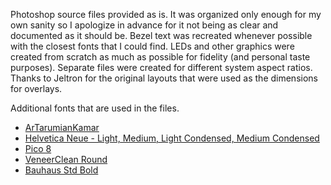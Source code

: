 Photoshop source files provided as is. It was organized only enough for my own sanity so I apologize in advance for it not being as clear and documented as it should be. Bezel text was recreated whenever possible with the closest fonts that I could find. LEDs and other graphics were created from scratch as much as possible for fidelity (and personal taste purposes). Separate files were created for different system aspect ratios. Thanks to Jeltron for the original layouts that were used as the dimensions for overlays.

Additional fonts that are used in the files.
- [ArTarumianKamar](https://www.whatfontis.com/FF_ArTarumianKamar.font)
- [Helvetica Neue - Light, Medium, Light Condensed, Medium Condensed](https://www.myfonts.com/collections/neue-helvetica-font-linotype)
- [Pico 8](https://www.lexaloffle.com/bbs/?tid=3760)
- [VeneerClean Round](https://yellowdesignstudio.com/collections/veneer-clean)
- [Bauhaus Std Bold](https://www.myfonts.com/products/std-bold-177552-bauhaus-368331)
